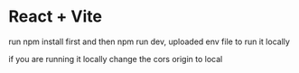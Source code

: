 # React + Vite

run npm install first
and then npm run dev, uploaded env file to run it locally

if you are running it locally change the cors origin to local